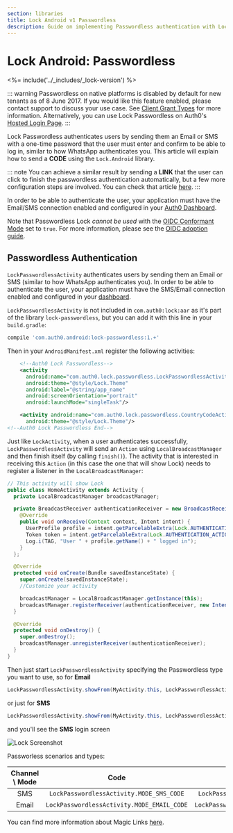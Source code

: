 ```yaml
---
section: libraries
title: Lock Android v1 Passwordless
description: Guide on implementing Passwordless authentication with Lock for Android
---
```

# Lock Android: Passwordless

<%= include('../_includes/_lock-version') %>

::: warning
Passwordless on native platforms is disabled by default for new tenants as of 8 June 2017. If you would like this feature enabled, please contact support to discuss your use case. See [Client Grant Types](/clients/client-grant-types) for more information. Alternatively, you can use Lock Passwordless on Auth0's [Hosted Login Page](/hosted-pages/login).
:::

Lock Passwordless authenticates users by sending them an Email or SMS with a one-time password that the user must enter and confirm to be able to log in, similar to how WhatsApp authenticates you. This article will explain how to send a **CODE** using the `Lock.Android` library.

::: note
You can achieve a similar result by sending a **LINK** that the user can click to finish the passwordless authentication automatically, but a few more configuration steps are involved. You can check that article [here](/libraries/lock-android/v1/passwordless-magic-link).
:::

In order to be able to authenticate the user, your application must have the Email/SMS connection enabled and configured in your [Auth0 Dashboard](${manage_url}/#/connections/passwordless).

Note that Passwordless Lock *cannot be used* with the [OIDC Conformant Mode](/libraries/lock-android/index#oidc-conformant-mode) set to `true`. For more information, please see the [OIDC adoption guide](https://auth0.com/docs/api-auth/tutorials/adoption).

## Passwordless Authentication

`LockPasswordlessActivity` authenticates users by sending them an Email or SMS (similar to how WhatsApp authenticates you). In order to be able to authenticate the user, your application must have the SMS/Email connection enabled and configured in your [dashboard](${manage_url}/#/connections/passwordless).

`LockPasswordlessActivity` is not included in `com.auth0:lock:aar` as it's part of the library `lock-passwordless`, but you can add it with this line in your `build.gradle`:

```gradle
compile 'com.auth0.android:lock-passwordless:1.+'
```

Then in your `AndroidManifest.xml` register the following activities:

```xml
    <!--Auth0 Lock Passwordless-->
    <activity
      android:name="com.auth0.lock.passwordless.LockPasswordlessActivity"
      android:theme="@style/Lock.Theme"
      android:label="@string/app_name"
      android:screenOrientation="portrait"
      android:launchMode="singleTask"/>

    <activity android:name="com.auth0.lock.passwordless.CountryCodeActivity"
      android:theme="@style/Lock.Theme"/>
<!--Auth0 Lock Passwordless End-->
```

Just like `LockActivity`, when a user authenticates successfully, `LockPasswordlessActivity` will send an `Action` using `LocalBroadcastManager` and then finish itself (by calling `finish()`). The activity that is interested in receiving this `Action` (in this case the one that will show Lock) needs to register a listener in the `LocalBroadcastManager`:

```java
// This activity will show Lock
public class HomeActivity extends Activity {
  private LocalBroadcastManager broadcastManager;

  private BroadcastReceiver authenticationReceiver = new BroadcastReceiver() {
    @Override
    public void onReceive(Context context, Intent intent) {
      UserProfile profile = intent.getParcelableExtra(Lock.AUTHENTICATION_ACTION_PROFILE_PARAMETER);
      Token token = intent.getParcelableExtra(Lock.AUTHENTICATION_ACTION_TOKEN_PARAMETER);
      Log.i(TAG, "User " + profile.getName() + " logged in");
    }
  };

  @Override
  protected void onCreate(Bundle savedInstanceState) {
    super.onCreate(savedInstanceState);
    //Customize your activity

    broadcastManager = LocalBroadcastManager.getInstance(this);
    broadcastManager.registerReceiver(authenticationReceiver, new IntentFilter(Lock.AUTHENTICATION_ACTION));
  }

  @Override
  protected void onDestroy() {
    super.onDestroy();
    broadcastManager.unregisterReceiver(authenticationReceiver);
  }
}
```

Then just start `LockPasswordlessActivity` specifying the Passwordless type you want to use, so for **Email**

```java
LockPasswordlessActivity.showFrom(MyActivity.this, LockPasswordlessActivity.MODE_EMAIL_CODE);
```

or just for **SMS**

```java
LockPasswordlessActivity.showFrom(MyActivity.this, LockPasswordlessActivity.MODE_SMS_CODE);
```

and you'll see the **SMS** login screen

![Lock Screenshot](/media/articles/libraries/lock-android/Lock-SMS-Android-Screenshot.png)

Passworless scenarios and types:

| Channel \ Mode  | Code  | Magic Link      |
| :-----: |:---------------:| :--------------: |
| SMS   | `LockPasswordlessActivity.MODE_SMS_CODE`   | `LockPasswordlessActivity.MODE_SMS_LINK`   |
| Email | `LockPasswordlessActivity.MODE_EMAIL_CODE` | `LockPasswordlessActivity.MODE_EMAIL_LINK` |

You can find more information about Magic Links [here](/libraries/lock-android/v1/passwordless-magic-link).
